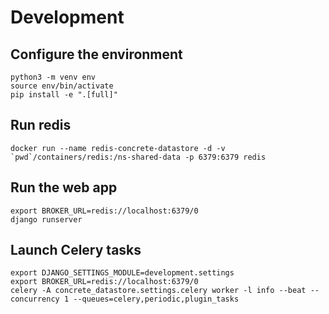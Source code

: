 # Development

## Configure the environment

```shell
python3 -m venv env
source env/bin/activate
pip install -e ".[full]"
```

## Run redis

```shell
docker run --name redis-concrete-datastore -d -v `pwd`/containers/redis:/ns-shared-data -p 6379:6379 redis
```

## Run the web app

```shell
export BROKER_URL=redis://localhost:6379/0
django runserver
```

## Launch Celery tasks

```shell
export DJANGO_SETTINGS_MODULE=development.settings
export BROKER_URL=redis://localhost:6379/0
celery -A concrete_datastore.settings.celery worker -l info --beat --concurrency 1 --queues=celery,periodic,plugin_tasks
```
